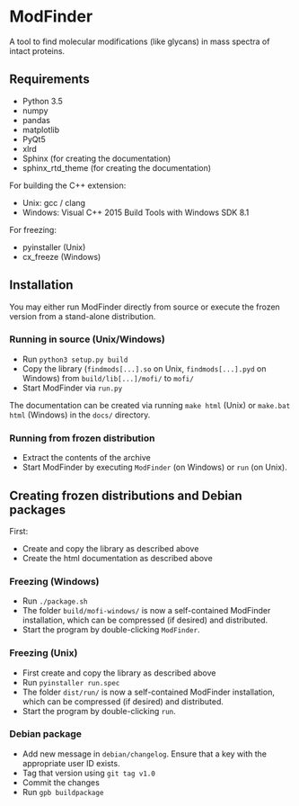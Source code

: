 # ModFinder

A tool to find molecular modifications (like glycans) in mass spectra of intact proteins.



## Requirements

* Python 3.5
* numpy
* pandas
* matplotlib
* PyQt5
* xlrd
* Sphinx (for creating the documentation)
* sphinx_rtd_theme (for creating the documentation)

For building the C++ extension:

* Unix: gcc / clang
* Windows: Visual C++ 2015 Build Tools with Windows SDK 8.1

For freezing:

* pyinstaller (Unix)
* cx_freeze (Windows)



## Installation

You may either run ModFinder directly from source or execute the frozen version from a stand-alone distribution.


### Running in source (Unix/Windows)

* Run `python3 setup.py build`
* Copy the library (`findmods[...].so` on Unix, `findmods[...].pyd` on Windows) from `build/lib[...]/mofi/` to `mofi/`
* Start ModFinder via `run.py`

The documentation can be created via running `make html` (Unix) or `make.bat html` (Windows) in the `docs/` directory.


### Running from frozen distribution

* Extract the contents of the archive
* Start ModFinder by executing `ModFinder` (on Windows) or `run` (on Unix).



## Creating frozen distributions and Debian packages

First:

* Create and copy the library as described above
* Create the html documentation as described above


### Freezing (Windows)


* Run `./package.sh`
* The folder `build/mofi-windows/` is now a self-contained ModFinder installation, which can be compressed (if desired) and distributed.
* Start the program by double-clicking `ModFinder`.


### Freezing (Unix)

* First create and copy the library as described above
* Run `pyinstaller run.spec`
* The folder `dist/run/` is now a self-contained ModFinder installation, which can be compressed (if desired) and distributed.
* Start the program by double-clicking `run`.


### Debian package

* Add new message in `debian/changelog`. Ensure that a key with the appropriate user ID exists.
* Tag that version using `git tag v1.0`
* Commit the changes
* Run `gpb buildpackage`
